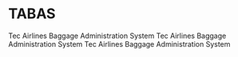 # TABAS
Tec Airlines Baggage Administration System
Tec Airlines Baggage Administration System
Tec Airlines Baggage Administration System
